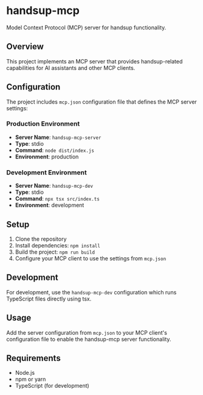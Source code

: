 # handsup-mcp

Model Context Protocol (MCP) server for handsup functionality.

## Overview

This project implements an MCP server that provides handsup-related capabilities for AI assistants and other MCP clients.

## Configuration

The project includes `mcp.json` configuration file that defines the MCP server settings:

### Production Environment
- **Server Name**: `handsup-mcp-server`
- **Type**: stdio
- **Command**: `node dist/index.js`
- **Environment**: production

### Development Environment
- **Server Name**: `handsup-mcp-dev`
- **Type**: stdio  
- **Command**: `npx tsx src/index.ts`
- **Environment**: development

## Setup

1. Clone the repository
2. Install dependencies: `npm install`
3. Build the project: `npm run build`
4. Configure your MCP client to use the settings from `mcp.json`

## Development

For development, use the `handsup-mcp-dev` configuration which runs TypeScript files directly using tsx.

## Usage

Add the server configuration from `mcp.json` to your MCP client's configuration file to enable the handsup-mcp server functionality.

## Requirements

- Node.js
- npm or yarn
- TypeScript (for development)
